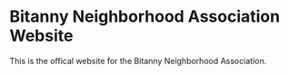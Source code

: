 # Bitanny Neighborhood Association Website
This is the offical website for the Bitanny Neighborhood Association.